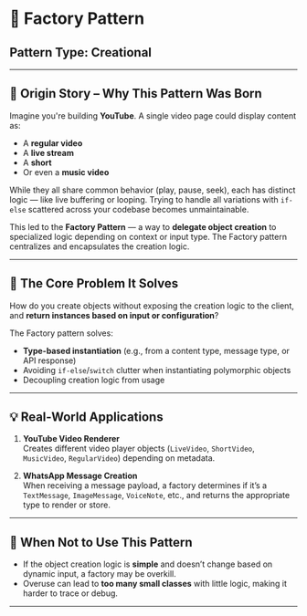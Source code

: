 # 🧩 Factory Pattern

## **Pattern Type:** Creational

---

## 📖 Origin Story – Why This Pattern Was Born

Imagine you're building **YouTube**. A single video page could display content as:
- A **regular video**
- A **live stream**
- A **short**
- Or even a **music video**

While they all share common behavior (play, pause, seek), each has distinct logic — like live buffering or looping. Trying to handle all variations with `if-else` scattered across your codebase becomes unmaintainable.

This led to the **Factory Pattern** — a way to **delegate object creation** to specialized logic depending on context or input type.
The Factory pattern centralizes and encapsulates the creation logic.

---

## 🎯 The Core Problem It Solves

How do you create objects without exposing the creation logic to the client, and **return instances based on input or configuration**?

The Factory pattern solves:
- **Type-based instantiation** (e.g., from a content type, message type, or API response)
- Avoiding `if-else`/`switch` clutter when instantiating polymorphic objects
- Decoupling creation logic from usage

---

## 💡 Real-World Applications

1. **YouTube Video Renderer**  
   Creates different video player objects (`LiveVideo`, `ShortVideo`, `MusicVideo`, `RegularVideo`) depending on metadata.

2. **WhatsApp Message Creation**  
   When receiving a message payload, a factory determines if it’s a `TextMessage`, `ImageMessage`, `VoiceNote`, etc., and returns the appropriate type to render or store.

---

## 🚫 When Not to Use This Pattern

- If the object creation logic is **simple** and doesn’t change based on dynamic input, a factory may be overkill.
- Overuse can lead to **too many small classes** with little logic, making it harder to trace or debug.
---
